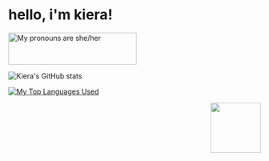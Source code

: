 <h1>hello, i'm kiera!</h1>
<a>
  <img src="https://pronouns.vercel.app/she/her?gradient=earthly" width="256" height="64" alt="My pronouns are she/her">
</a>

![Kiera's GitHub stats](https://github-readme-stats.vercel.app/api?username=kierawr&theme=noctis_minimus&show_icons=true)


[![My Top Languages Used](https://github-readme-stats.vercel.app/api/top-langs/?username=kierawr&theme=noctis_minimus)](https://github.com/kierawr/github-readme-stats)

<img src="https://media2.giphy.com/media/y93slPbDMdeXJQONHa/giphy.gif" width="100" align="right">
